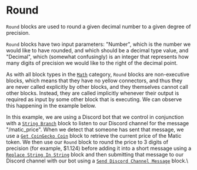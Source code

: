 # Round

`Round` blocks are used to round a given decimal number to a given degree of precision.

`Round` blocks have two input parameters: "Number", which is the number we would like to have rounded, and which should be a decimal type value, and "Decimal", which (somewhat confusingly) is an integer that represents how many digits of precision we would like to the right of the decimal point.

As with all block types in the [`Math`](./) category, `Round` blocks are non-executive blocks, which means that they have no yellow connectors, and thus they are never called explicitly by other blocks, and they themselves cannot call other blocks. Instead, they are called implicitly whenever their output is required as input by some other block that is executing. We can observe this happening in the example below.

In this example, we are using a Discord bot that we control in conjunction with a [`String Branch`](../base-condition/string-branch.md) block to listen to our Discord channel for the message "/matic\_price". When we detect that someone has sent that message, we use a [`Get CoinGecko Coin`](../../blocks-exchange/coingecko/get-coingecko-coin.md) block to retrieve the current price of the Matic token. We then use our `Round` block to round the price to 3 digits of precision (for example, $1.124) before adding it into a short message using a [`Replace String In String`](../string/replace-string-in-string.md) block and then submitting that message to our Discord channel with our bot using a [`Send Discord Channel Message`](../../blocks-messaging/discord/send-discord-channel-message.md) block.\
